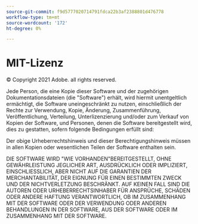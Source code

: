 ```yaml
---
source-git-commit: f9d5777020714791fdca22b3af2388801d476778
workflow-type: tm+mt
source-wordcount: '172'
ht-degree: 0%

---
```

# MIT-Lizenz

© Copyright 2021 Adobe. all rights reserved.

Jede Person, die eine Kopie dieser Software und der zugehörigen Dokumentationsdateien (die &quot;Software&quot;) erhält, wird hiermit unentgeltlich ermächtigt, die Software uneingeschränkt zu nutzen, einschließlich der Rechte zur Verwendung, Kopie, Änderung, Zusammenführung, Veröffentlichung, Verteilung, Unterlizenzierung und/oder zum Verkauf von Kopien der Software, und Personen, denen die Software bereitgestellt wird, dies zu gestatten, sofern folgende Bedingungen erfüllt sind:

Der obige Urheberrechtshinweis und dieser Berechtigungshinweis müssen in allen Kopien oder wesentlichen Teilen der Software enthalten sein.

DIE SOFTWARE WIRD &quot;WIE VORHANDEN&quot;BEREITGESTELLT, OHNE GEWÄHRLEISTUNG JEGLICHER ART, AUSDRÜCKLICH ODER IMPLIZIERT, EINSCHLIESSLICH, ABER NICHT AUF DIE GARANTIEN DER MERCHANTABILITÄT, DER EIGNUNG FÜR EINEN BESTIMMTEN ZWECK UND DER NICHTVERLETZUNG BESCHRÄNKT. AUF KEINEN FALL SIND DIE AUTOREN ODER URHEBERRECHTSINHABER FÜR ANSPRÜCHE, SCHÄDEN ODER ANDERE HAFTUNG VERANTWORTLICH, OB IM ZUSAMMENHANG MIT DER SOFTWARE ODER DER VERWENDUNG ODER ANDEREN BEHANDLUNGEN IN DER SOFTWARE, AUS DER SOFTWARE ODER IM ZUSAMMENHANG MIT DER SOFTWARE.
